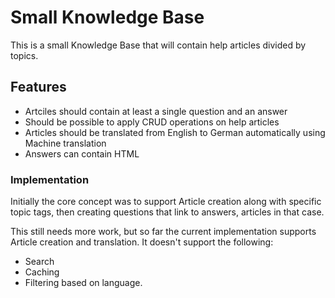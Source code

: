 # Small Knowledge Base

This is a small Knowledge Base that will contain help articles divided by topics.

## Features

- Artciles should contain at least a single question and an answer
- Should be possible to apply CRUD operations on help articles
- Articles should be translated from English to German automatically using Machine translation
- Answers can contain HTML

### Implementation

Initially the core concept was to support Article creation along with specific topic tags, then creating
questions that link to answers, articles in that case.

This still needs more work, but so far the current implementation supports Article creation and translation.
It doesn't support the following:

- Search
- Caching
- Filtering based on language.
